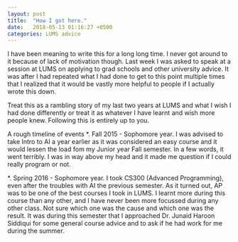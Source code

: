```yaml
---
layout: post
title:  "How I got here."
date:   2018-05-13 01:16:27 +0500
categories: LUMS advice 
---
```


I have been meaning to write this for a long long time. I never got around to it because of lack of motivation though. Last week I was asked to speak at a session at LUMS on applying to grad schools and other university advice. It was after I had repeated what I had done to get to this point multiple times that I realized that it would be vastly more helpful to people if I actually wrote this down. 

Treat this as a rambling story of my last two years at LUMS and what I wish I had done differently or treat it as whatever I have learnt and wish more people knew. Following this is entirely up to you.

A rough timeline of events
*.  Fall 2015 - Sophomore year.
I was advised to take Intro to AI a year earlier as it was considered an easy course and it would lessen the load fom my Junior year Fall semester. In a few words, it went terribly. I was in way above my head and it made me question if I could really program or not.

*.  Spring 2016 - Sophomore year.
I took CS300 (Advanced Programming), even after the troubles with AI the previous semester. As it turned out, AP was to be one of the best courses I took in LUMS. I learnt more during this course than any other, and I have never been more focussed during any other class. Not sure which one was the cause and which one was the result.
It was during this semester that I approached Dr. Junaid Haroon Siddiqui for some general course advice and to ask if he had work for me during the summer. 